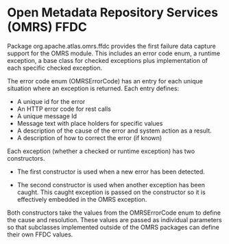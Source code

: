 <!-- SPDX-License-Identifier: Apache-2.0 -->

# Open Metadata Repository Services (OMRS) FFDC

Package org.apache.atlas.omrs.ffdc provides the first failure data capture
support for the OMRS module.  This includes an error code enum,
a runtime exception, a base class for checked exceptions plus
implementation of each specific checked exception.

The error code enum (OMRSErrorCode) has an entry for each unique situation
where an exception is returned.  Each entry defines:

* A unique id for the error
* An HTTP error code for rest calls
* A unique message Id
* Message text with place holders for specific values
* A description of the cause of the error and system action as a result.
* A description of how to correct the error (if known)

Each exception (whether a checked or runtime exception) has two constructors.

* The first constructor is used when a new error has been detected.

* The second constructor is used when another exception has been caught.
This caught exception is passed on the constructor so it is effectively
embedded in the OMRS exception.

Both constructors take the values from the OMRSErrorCode
enum to define the cause and resolution.  These values are passed
as individual parameters so that subclasses implemented outside of
the OMRS packages can define their own FFDC values.
